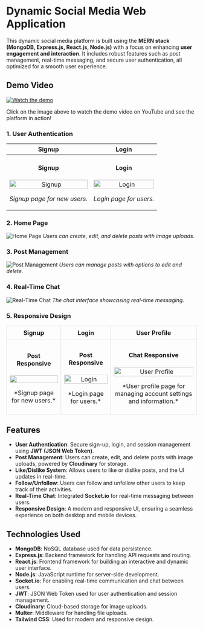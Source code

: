 # Dynamic Social Media Web Application

This dynamic social media platform is built using the **MERN stack (MongoDB, Express.js, React.js, Node.js)** with a focus on enhancing **user engagement and interaction**. It includes robust features such as post management, real-time messaging, and secure user authentication, all optimized for a smooth user experience.

## Demo Video

[![Watch the demo](https://img.youtube.com/vi/jJLUhO--hDE/maxresdefault.jpg)](https://youtu.be/jJLUhO--hDE)

Click on the image above to watch the demo video on YouTube and see the platform in action!

### 1. User Authentication
| Signup | Login |
| ------ | ----- |
| <div style="text-align: center;"><h4>Signup</h4><img src="https://drive.google.com/uc?id=1WNB-f_iizmZsFweaLRrtcc09dlZtKR7N" alt="Signup" width="100%" /><p>*Signup page for new users.*</p></div> | <div style="text-align: center;"><h4>Login</h4><img src="https://drive.google.com/uc?id=1bp7pbqOQcp2nN9ul-L6eWyi5RGr2_Q8a" alt="Login" width="100%" /><p>*Login page for users.*</p></div> |

### 2. Home Page
![Home Page](https://drive.google.com/uc?id=1dt5UZljRVbu6OuEGdgddPy-XQoav85a4)
*Users can create, edit, and delete posts with image uploads.*

### 3. Post Management
![Post Management](https://drive.google.com/uc?id=15SRbKIjDHP-pEhzk0bxR-8TgkVTMxV6E)
*Users can manage posts with options to edit and delete.*

### 4. Real-Time Chat
![Real-Time Chat](https://drive.google.com/uc?id=1X5kh8bm-Eff4OfrR3nII3kETHh0vwHGJ)
*The chat interface showcasing real-time messaging.*

### 5. Responsive Design
<table style="width: 100%; border-collapse: collapse;">
    <tr>
        <th style="border: 1px solid #ddd; padding: 8px; text-align: center;">Signup</th>
        <th style="border: 1px solid #ddd; padding: 8px; text-align: center;">Login</th>
        <th style="border: 1px solid #ddd; padding: 8px; text-align: center;">User Profile</th>
    </tr>
    <tr>
        <td style="border: 1px solid #ddd; padding: 8px;">
            <div style="text-align: center;">
                <h4>Post Responsive</h4>
                <img src="https://drive.google.com/uc?id=1sMYWZh3aS6dzRRoJ95o6mNz7biieFXMa" width="100%" height="100%" />
                <p>*Signup page for new users.*</p>
            </div>
        </td>
        <td style="border: 1px solid #ddd; padding: 8px;">
            <div style="text-align: center;">
                <h4>Post Responsive</h4>
                <img src="https://drive.google.com/uc?id=1sUIG_zcvc2K_Z0Fs27TjVoCYvcyezaU3" alt="Login" width="100%" height="100%" />
                <p>*Login page for users.*</p>
            </div>
        </td>
        <td style="border: 1px solid #ddd; padding: 8px;">
            <div style="text-align: center;">
                <h4>Chat Responsive</h4>
                <img src="https://drive.google.com/uc?id=1sLuF43SxkpJDGlo3o7Rxw680Y0_p3_y-" alt="User Profile" width="100%" height="100%" />
                <p>*User profile page for managing account settings and information.*</p>
            </div>
        </td>
    </tr>
</table>

## Features

- **User Authentication**: Secure sign-up, login, and session management using **JWT (JSON Web Token)**.
- **Post Management**: Users can create, edit, and delete posts with image uploads, powered by **Cloudinary** for storage.
- **Like/Dislike System**: Allows users to like or dislike posts, and the UI updates in real-time.
- **Follow/Unfollow**: Users can follow and unfollow other users to keep track of their activities.
- **Real-Time Chat**: Integrated **Socket.io** for real-time messaging between users.
- **Responsive Design**: A modern and responsive UI, ensuring a seamless experience on both desktop and mobile devices.

## Technologies Used

- **MongoDB**: NoSQL database used for data persistence.
- **Express.js**: Backend framework for handling API requests and routing.
- **React.js**: Frontend framework for building an interactive and dynamic user interface.
- **Node.js**: JavaScript runtime for server-side development.
- **Socket.io**: For enabling real-time communication and chat between users.
- **JWT**: JSON Web Token used for user authentication and session management.
- **Cloudinary**: Cloud-based storage for image uploads.
- **Multer**: Middleware for handling file uploads.
- **Tailwind CSS**: Used for modern and responsive design.
